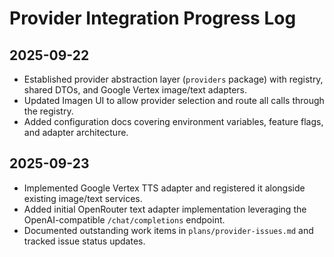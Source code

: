 # Provider Integration Progress Log

## 2025-09-22
- Established provider abstraction layer (`providers` package) with registry, shared DTOs, and Google Vertex image/text adapters.
- Updated Imagen UI to allow provider selection and route all calls through the registry.
- Added configuration docs covering environment variables, feature flags, and adapter architecture.

## 2025-09-23
- Implemented Google Vertex TTS adapter and registered it alongside existing image/text services.
- Added initial OpenRouter text adapter implementation leveraging the OpenAI-compatible `/chat/completions` endpoint.
- Documented outstanding work items in `plans/provider-issues.md` and tracked issue status updates.
